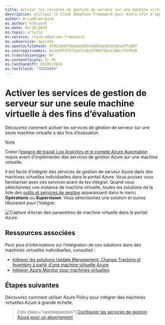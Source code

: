 ```yaml
---
title: Activer les services de gestion de serveur sur une machine virtuelle
description: Utilisez le Cloud Adoption Framework pour Azure afin d’apprendre à activer les services de gestion de serveur Azure sur une seule machine virtuelle.
author: BrianBlanchard
ms.author: brblanch
ms.date: 05/10/2019
ms.topic: article
ms.service: cloud-adoption-framework
ms.subservice: operate
ms.openlocfilehash: d79539e6708a46a905e1b69a4d6bd186eaff2d0f
ms.sourcegitcommit: 0ea426f2f471eb7310c6f09478be1306cf7bf0d8
ms.translationtype: HT
ms.contentlocale: fr-FR
ms.lasthandoff: 03/05/2020
ms.locfileid: "78341689"
---
```

# <a name="enable-server-management-services-on-a-single-vm-for-evaluation"></a>Activer les services de gestion de serveur sur une seule machine virtuelle à des fins d’évaluation

Découvrez comment activer les services de gestion de serveur sur une seule machine virtuelle à des fins d’évaluation.

> [!NOTE]
> Créez l’[espace de travail Log Analytics et le compte Azure Automation](./prerequisites.md#create-a-workspace-and-automation-account) requis avant d’implémenter des services de gestion Azure sur une machine virtuelle.

Il est facile d’intégrer des services de gestion de serveur Azure dans des machines virtuelles individuelles dans le portail Azure. Vous pouvez vous familiariser avec ces services avant de les intégrer. Quand vous sélectionnez une instance de machine virtuelle, toutes les solutions de la liste des [outils et services de gestion](./tools-services.md) apparaissent dans le menu **Opérations** ou **Supervision**. Vous sélectionnez une solution et suivez l’Assistant pour l’intégrer.

![Capture d’écran des paramètres de machine virtuelle dans le portail Azure](./media/onboarding-single-vm.png)

## <a name="related-resources"></a>Ressources associées

Pour plus d’informations sur l’intégration de ces solutions dans des machines virtuelles individuelles, consultez :

- [Intégrer les solutions Update Management, Change Tracking et Inventory à partir d’une machine virtuelle Azure](https://docs.microsoft.com/azure/automation/automation-onboard-solutions-from-vm)
- [Intégrer Azure Monitor pour machines virtuelles](https://docs.microsoft.com/azure/azure-monitor/insights/vminsights-enable-single-vm)

## <a name="next-steps"></a>Étapes suivantes

Découvrez comment utiliser Azure Policy pour intégrer des machines virtuelles Azure à grande échelle.

> [!div class="nextstepaction"]
> [Configurer les services de gestion Azure pour un abonnement](./onboard-at-scale.md)
